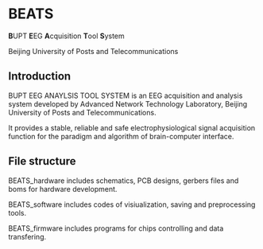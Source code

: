 # BEATS

**B**UPT **E**EG **A**cquisition **T**ool **S**ystem

Beijing University of Posts and Telecommunications

## Introduction

BUPT EEG ANAYLSIS TOOL SYSTEM is an EEG acquisition and analysis system developed by Advanced Network Technology Laboratory, Beijing University of Posts and Telecommunications.

It provides a stable, reliable and safe electrophysiological signal acquisition function for the paradigm and algorithm of brain-computer interface.

## File structure
BEATS_hardware includes schematics, PCB designs, gerbers files and boms for hardware development.

BEATS_software includes codes of visiualization, saving and preprocessing tools.

BEATS_firmware includes programs for chips controlling and data transfering.
